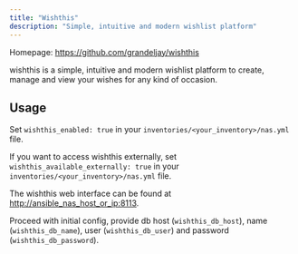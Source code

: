 ```yaml
---
title: "Wishthis"
description: "Simple, intuitive and modern wishlist platform"
---
```


Homepage: <https://github.com/grandeljay/wishthis>

wishthis is a simple, intuitive and modern wishlist platform to create, manage and view your wishes for any kind of occasion.

## Usage

Set `wishthis_enabled: true` in your `inventories/<your_inventory>/nas.yml` file.

If you want to access wishthis externally, set `wishthis_available_externally: true` in your `inventories/<your_inventory>/nas.yml` file.

The wishthis web interface can be found at <http://ansible_nas_host_or_ip:8113>.

Proceed with initial config, provide db host (`wishthis_db_host`), name (`wishthis_db_name`), user (`wishthis_db_user`) and password (`wishthis_db_password`).
